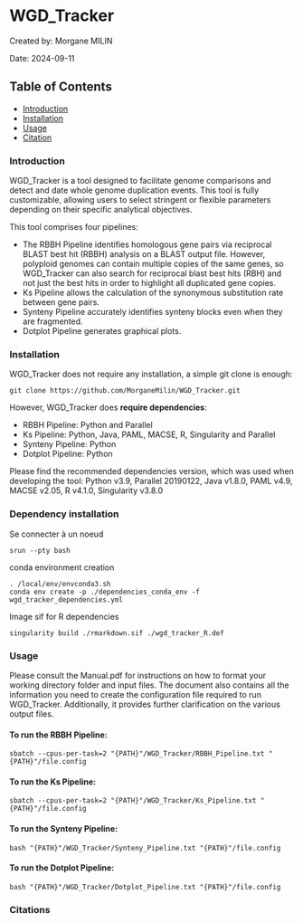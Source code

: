 # WGD_Tracker
Created by: Morgane MILIN

Date: 2024-09-11

## Table of Contents
- [Introduction](#introduction)
- [Installation](#installation)
- [Usage](#usage)
- [Citation](#citation)

### Introduction
WGD_Tracker is a tool designed to facilitate genome comparisons and detect and date whole genome duplication events. This tool is fully customizable, allowing users to select stringent or flexible parameters depending on their specific analytical objectives.

This tool comprises four pipelines:
* The RBBH Pipeline identifies homologous gene pairs via reciprocal BLAST best hit (RBBH) analysis on a BLAST output file. However, polyploid genomes can contain multiple copies of the same genes, so WGD_Tracker can also search for reciprocal blast best hits (RBH) and not just the best hits in order to highlight all duplicated gene copies.
* Ks Pipeline allows the calculation of the synonymous substitution rate between gene pairs.
* Synteny Pipeline accurately identifies synteny blocks even when they are fragmented.
* Dotplot Pipeline generates graphical plots.

### Installation 
WGD_Tracker does not require any installation, a simple git clone is enough:

	git clone https://github.com/MorganeMilin/WGD_Tracker.git 

However, WGD_Tracker does **require dependencies**:
- RBBH Pipeline: Python and Parallel
- Ks Pipeline: Python, Java, PAML, MACSE, R, Singularity and Parallel
- Synteny Pipeline: Python
- Dotplot Pipeline: Python

Please find the recommended dependencies version, which was used when developing the tool: Python v3.9, Parallel 20190122, Java v1.8.0, PAML v4.9, MACSE v2.05, R v4.1.0, Singularity v3.8.0

### Dependency installation

Se connecter à un noeud 

	srun --pty bash
 
conda environment creation 

 	. /local/env/envconda3.sh
	conda env create -p ./dependencies_conda_env -f wgd_tracker_dependencies.yml

Image sif for R dependencies 

	singularity build ./rmarkdown.sif ./wgd_tracker_R.def

### Usage
Please consult the Manual.pdf for instructions on how to format your working directory folder and input files. The document also contains all the information you need to create the configuration file required to run WGD_Tracker. Additionally, it provides further clarification on the various output files.

#### To run the RBBH Pipeline:
	sbatch --cpus-per-task=2 "{PATH}"/WGD_Tracker/RBBH_Pipeline.txt "{PATH}"/file.config

#### To run the Ks Pipeline:
 	sbatch --cpus-per-task=2 "{PATH}"/WGD_Tracker/Ks_Pipeline.txt "{PATH}"/file.config

#### To run the Synteny Pipeline:
  	bash "{PATH}"/WGD_Tracker/Synteny_Pipeline.txt "{PATH}"/file.config

#### To run the Dotplot Pipeline:
   	bash "{PATH}"/WGD_Tracker/Dotplot_Pipeline.txt "{PATH}"/file.config

### Citations

